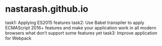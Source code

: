# nastarash.github.io
task1:
Applying ES2015 features
task2:
Use Babel transpiler to apply ECMAScript 2016+ features and make your application work in all modern browsers what don’t support some features yet 
task3:
Improve application for Webpack
